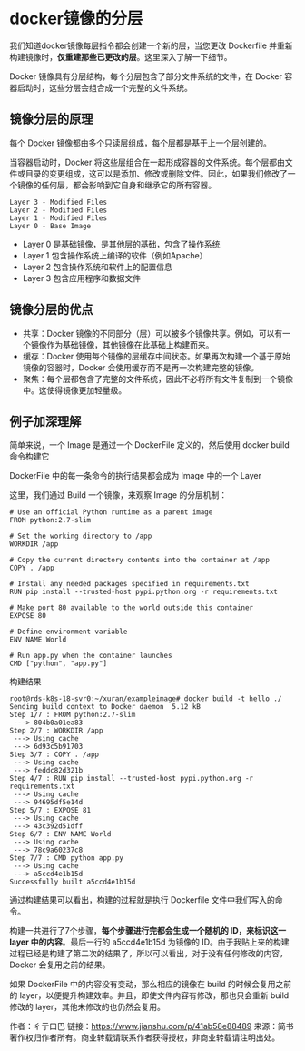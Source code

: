 # docker镜像的分层

我们知道docker镜像每层指令都会创建一个新的层，当您更改 Dockerfile 并重新构建镜像时，**仅重建那些已更改的层**。这里深入了解一下细节。


Docker 镜像具有分层结构，每个分层包含了部分文件系统的文件，在 Docker 容器启动时，这些分层会组合成一个完整的文件系统。

## 镜像分层的原理

每个 Docker 镜像都由多个只读层组成，每个层都是基于上一个层创建的。


当容器启动时，Docker 将这些层组合在一起形成容器的文件系统。每个层都由文件或目录的变更组成，这可以是添加、修改或删除文件。因此，如果我们修改了一个镜像的任何层，都会影响到它自身和继承它的所有容器。

```shell
Layer 3 - Modified Files
Layer 2 - Modified Files
Layer 1 - Modified Files
Layer 0 - Base Image
```

- Layer 0 是基础镜像，是其他层的基础，包含了操作系统
- Layer 1 包含操作系统上编译的软件（例如Apache）
- Layer 2 包含操作系统和软件上的配置信息
- Layer 3 包含应用程序和数据文件


## 镜像分层的优点


- 共享：Docker 镜像的不同部分（层）可以被多个镜像共享。例如，可以有一个镜像作为基础镜像，其他镜像在此基础上构建而来。
- 缓存：Docker 使用每个镜像的层缓存中间状态。如果再次构建一个基于原始镜像的容器时，Docker 会使用缓存而不是再一次构建完整的镜像。
- 聚焦：每个层都包含了完整的文件系统，因此不必将所有文件复制到一个镜像中。这使得镜像更加轻量级。


## 例子加深理解


简单来说，一个 Image 是通过一个 DockerFile 定义的，然后使用 docker build 命令构建它

DockerFile 中的每一条命令的执行结果都会成为 Image 中的一个 Layer

这里，我们通过 Build 一个镜像，来观察 Image 的分层机制：

```shell
# Use an official Python runtime as a parent image
FROM python:2.7-slim

# Set the working directory to /app
WORKDIR /app

# Copy the current directory contents into the container at /app
COPY . /app

# Install any needed packages specified in requirements.txt
RUN pip install --trusted-host pypi.python.org -r requirements.txt

# Make port 80 available to the world outside this container
EXPOSE 80

# Define environment variable
ENV NAME World

# Run app.py when the container launches
CMD ["python", "app.py"]
```

构建结果

```shell
root@rds-k8s-18-svr0:~/xuran/exampleimage# docker build -t hello ./
Sending build context to Docker daemon  5.12 kB
Step 1/7 : FROM python:2.7-slim
 ---> 804b0a01ea83
Step 2/7 : WORKDIR /app
 ---> Using cache
 ---> 6d93c5b91703
Step 3/7 : COPY . /app
 ---> Using cache
 ---> feddc82d321b
Step 4/7 : RUN pip install --trusted-host pypi.python.org -r requirements.txt
 ---> Using cache
 ---> 94695df5e14d
Step 5/7 : EXPOSE 81
 ---> Using cache
 ---> 43c392d51dff
Step 6/7 : ENV NAME World
 ---> Using cache
 ---> 78c9a60237c8
Step 7/7 : CMD python app.py
 ---> Using cache
 ---> a5ccd4e1b15d
Successfully built a5ccd4e1b15d
```

通过构建结果可以看出，构建的过程就是执行 Dockerfile 文件中我们写入的命令。

构建一共进行了7个步骤，**每个步骤进行完都会生成一个随机的 ID，来标识这一 layer 中的内容**。最后一行的 a5ccd4e1b15d 为镜像的 ID。由于我贴上来的构建过程已经是构建了第二次的结果了，所以可以看出，对于没有任何修改的内容，Docker 会复用之前的结果。

如果 DockerFile 中的内容没有变动，那么相应的镜像在 build 的时候会复用之前的 layer，以便提升构建效率。并且，即使文件内容有修改，那也只会重新 build 修改的 layer，其他未修改的也仍然会复用。

作者：彳亍口巴
链接：https://www.jianshu.com/p/41ab58e88489
来源：简书
著作权归作者所有。商业转载请联系作者获得授权，非商业转载请注明出处。

